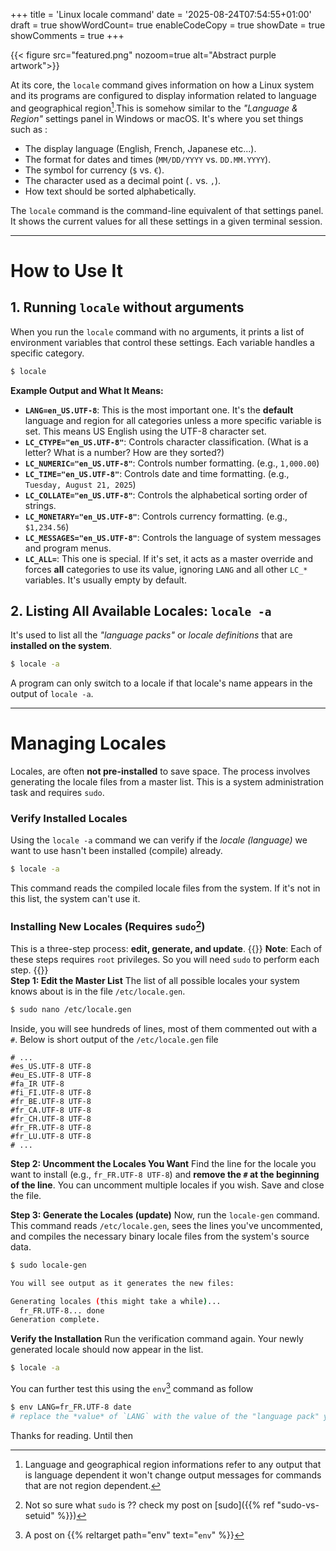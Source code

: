 +++
title = 'Linux locale command'
date = '2025-08-24T07:54:55+01:00'
draft = true
showWordCount= true
enableCodeCopy = true
showDate = true
showComments = true
+++

{{< figure
src="featured.png"
nozoom=true
alt="Abstract purple artwork">}}

At its core, the `locale` command gives information on how a Linux system and its programs are configured to display information related to language and geographical region[^1].This is somehow similar to the _"Language & Region"_ settings panel in Windows or macOS. It's where you set things such as :

- The display language (English, French, Japanese etc...).
- The format for dates and times (`MM/DD/YYYY` vs. `DD.MM.YYYY`).
- The symbol for currency (`$` vs. `€`).
- The character used as a decimal point (`.` vs. `,`).
- How text should be sorted alphabetically.

The `locale` command is the command-line equivalent of that settings panel. It shows the current values for all these settings in a given terminal session.

---

# How to Use It

## 1. Running `locale` without arguments

When you run the `locale` command with no arguments, it prints a list of environment variables that control these settings. Each variable handles a specific category.

```bash
$ locale
```

**Example Output and What It Means:**

- **`LANG=en_US.UTF-8`**: This is the most important one. It's the **default** language and region for all categories unless a more specific variable is set. This means US English using the UTF-8 character set.
- **`LC_CTYPE="en_US.UTF-8"`**: Controls character classification. (What is a letter? What is a number? How are they sorted?)
- **`LC_NUMERIC="en_US.UTF-8"`**: Controls number formatting. (e.g., `1,000.00`)
- **`LC_TIME="en_US.UTF-8"`**: Controls date and time formatting. (e.g., `Tuesday, August 21, 2025`)
- **`LC_COLLATE="en_US.UTF-8"`**: Controls the alphabetical sorting order of strings.
- **`LC_MONETARY="en_US.UTF-8"`**: Controls currency formatting. (e.g., `$1,234.56`)
- **`LC_MESSAGES="en_US.UTF-8"`**: Controls the language of system messages and program menus.
- **`LC_ALL=`**: This one is special. If it's set, it acts as a master override and forces **all** categories to use its value, ignoring `LANG` and all other `LC_*` variables. It's usually empty by default.

## 2. Listing All Available Locales: `locale -a`

It's used to list all the _"language packs"_ or _locale definitions_ that are **installed on the system**.

```bash
$ locale -a
```

A program can only switch to a locale if that locale's name appears in the output of `locale -a`.

---

# Managing Locales

Locales, are often **not pre-installed** to save space. The process involves generating the locale files from a master list. This is a system administration task and requires `sudo`.

### Verify Installed Locales

Using the `locale -a` command we can verify if the _locale (language)_ we want to use hasn't been installed (compile) already.

```bash
$ locale -a
```

This command reads the compiled locale files from the system. If it's not in this list, the system can't use it.

### Installing New Locales (Requires `sudo`[^2])

This is a three-step process: **edit, generate, and update**.
{{<alert>}}
**Note**: Each of these steps requires `root` privileges. So you will need `sudo` to perform each step.
{{</alert>}}
<br>
**Step 1: Edit the Master List**
The list of all possible locales your system knows about is in the file `/etc/locale.gen`.

```bash
$ sudo nano /etc/locale.gen
```

Inside, you will see hundreds of lines, most of them commented out with a `#`. Below is short output of the `/etc/locale.gen` file

```
# ...
#es_US.UTF-8 UTF-8
#eu_ES.UTF-8 UTF-8
#fa_IR UTF-8
#fi_FI.UTF-8 UTF-8
#fr_BE.UTF-8 UTF-8
#fr_CA.UTF-8 UTF-8
#fr_CH.UTF-8 UTF-8
#fr_FR.UTF-8 UTF-8
#fr_LU.UTF-8 UTF-8
# ...
```

**Step 2: Uncomment the Locales You Want**
Find the line for the locale you want to install (e.g., `fr_FR.UTF-8 UTF-8`) and **remove the `#` at the beginning of the line**. You can uncomment multiple locales if you wish. Save and close the file.

**Step 3: Generate the Locales (update)**
Now, run the `locale-gen` command. This command reads `/etc/locale.gen`, sees the lines you've uncommented, and compiles the necessary binary locale files from the system's source data.

```bash
$ sudo locale-gen

You will see output as it generates the new files:

Generating locales (this might take a while)...
  fr_FR.UTF-8... done
Generation complete.
```

**Verify the Installation**
Run the verification command again. Your newly generated locale should now appear in the list.

```bash
$ locale -a
```

You can further test this using the `env`[^3] command as follow

```bash
$ env LANG=fr_FR.UTF-8 date
# replace the *value* of `LANG` with the value of the "language pack" you just compiled.
```

Thanks for reading. Until then

[^1]: Language and geographical region informations refer to any output that is language dependent it won't change output messages for commands that are not region dependent.
[^2]: Not so sure what `sudo` is ?? check my post on [sudo]({{% ref "sudo-vs-setuid" %}})
[^3]: A post on {{% reltarget path="env" text="`env`" %}}
